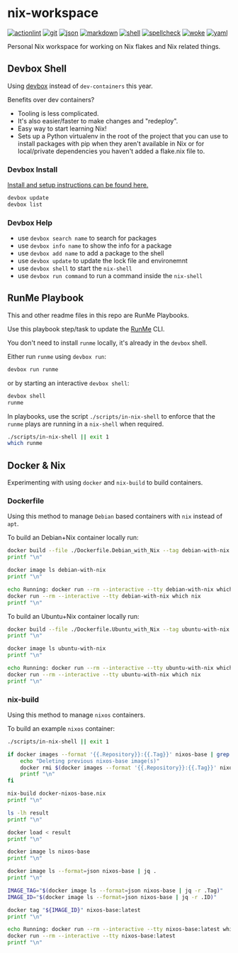 # nix-workspace

[![actionlint](https://github.com/vpayno/nix-workspace/actions/workflows/gh-actions.yaml/badge.svg?branch=main)](https://github.com/vpayno/nix-workspace/actions/workflows/gh-actions.yaml)
[![git](https://github.com/vpayno/nix-workspace/actions/workflows/git.yaml/badge.svg?branch=main)](https://github.com/vpayno/nix-workspace/actions/workflows/git.yaml)
[![json](https://github.com/vpayno/nix-workspace/actions/workflows/json.yaml/badge.svg?branch=main)](https://github.com/vpayno/nix-workspace/actions/workflows/json.yaml)
[![markdown](https://github.com/vpayno/nix-workspace/actions/workflows/markdown.yaml/badge.svg?branch=main)](https://github.com/vpayno/nix-workspace/actions/workflows/markdown.yaml)
[![shell](https://github.com/vpayno/nix-workspace/actions/workflows/shell.yaml/badge.svg?branch=main)](https://github.com/vpayno/nix-workspace/actions/workflows/shell.yaml)
[![spellcheck](https://github.com/vpayno/nix-workspace/actions/workflows/spellcheck.yaml/badge.svg?branch=main)](https://github.com/vpayno/nix-workspace/actions/workflows/spellcheck.yaml)
[![woke](https://github.com/vpayno/nix-workspace/actions/workflows/woke.yaml/badge.svg?branch=main)](https://github.com/vpayno/nix-workspace/actions/workflows/woke.yaml)
[![yaml](https://github.com/vpayno/nix-workspace/actions/workflows/yaml.yaml/badge.svg?branch=main)](https://github.com/vpayno/nix-workspace/actions/workflows/yaml.yaml)

Personal Nix workspace for working on Nix flakes and Nix related things.

## Devbox Shell

Using [devbox](https://github.com/jetify-com/devbox) instead of `dev-containers` this year.

Benefits over dev containers?

- Tooling is less complicated.
- It's also easier/faster to make changes and "redeploy".
- Easy way to start learning Nix!
- Sets up a Python virtualenv in the root of the project that you can use to install packages with pip when they aren't available in Nix or for local/private dependencies you haven't added a flake.nix file to.

### Devbox Install

[Install and setup instructions can be found here.](https://github.com/jetify-com/devbox?tab=readme-ov-file#installing-devbox)

```bash { name=setup-00-devbox-show-installed excludeFromRunAll=true }
devbox update
devbox list
```

### Devbox Help

- use `devbox search name` to search for packages
- use `devbox info name` to show the info for a package
- use `devbox add name` to add a package to the shell
- use `devbox update` to update the lock file and environemnt
- use `devbox shell` to start the `nix-shell`
- use `devbox run command` to run a command inside the `nix-shell`

## RunMe Playbook

This and other readme files in this repo are RunMe Playbooks.

Use this playbook step/task to update the [RunMe](https://runme.dev) CLI.

You don't need to install `runme` locally, it's already in the `devbox` shell.

Either run `runme` using `devbox run`:

```bash
devbox run runme
```

or by starting an interactive `devbox shell`:

```bash
devbox shell
runme
```

In playbooks, use the script `./scripts/in-nix-shell` to enforce that the `runme` plays are running in a `nix-shell` when required.

```bash { name=example-play excludeFromRunAll=true }
./scripts/in-nix-shell || exit 1
which runme
```

## Docker & Nix

Experimenting with using `docker` and `nix-build` to build containers.

### Dockerfile

Using this method to manage `Debian` based containers with `nix` instead of `apt`.

To build an Debian+Nix container locally run:

```bash { name=docker-debian-build excludeFromRunAll=true }
docker build --file ./Dockerfile.Debian_with_Nix --tag debian-with-nix .
printf "\n"

docker image ls debian-with-nix
printf "\n"

echo Running: docker run --rm --interactive --tty debian-with-nix which nix
docker run --rm --interactive --tty debian-with-nix which nix
printf "\n"
```

To build an Ubuntu+Nix container locally run:

```bash { name=docker-ubuntu-build excludeFromRunAll=true }
docker build --file ./Dockerfile.Ubuntu_with_Nix --tag ubuntu-with-nix .
printf "\n"

docker image ls ubuntu-with-nix
printf "\n"

echo Running: docker run --rm --interactive --tty ubuntu-with-nix which nix
docker run --rm --interactive --tty ubuntu-with-nix which nix
printf "\n"
```

### nix-build

Using this method to manage `nixos` containers.

To build an example `nixos` container:

```bash { name=nix-build-docker-default excludeFromRunAll=true }
./scripts/in-nix-shell || exit 1

if docker images --format '{{.Repository}}:{{.Tag}}' nixos-base | grep -q ^nixos-base; then
	echo "Deleting previous nixos-base image(s)"
	docker rmi $(docker images --format '{{.Repository}}:{{.Tag}}' nixos-base)
	printf "\n"
fi

nix-build docker-nixos-base.nix
printf "\n"

ls -lh result
printf "\n"

docker load < result
printf "\n"

docker image ls nixos-base
printf "\n"

docker image ls --format=json nixos-base | jq .
printf "\n"

IMAGE_TAG="$(docker image ls --format=json nixos-base | jq -r .Tag)"
IMAGE_ID="$(docker image ls --format=json nixos-base | jq -r .ID)"

docker tag "${IMAGE_ID}" nixos-base:latest
printf "\n"

echo Running: docker run --rm --interactive --tty nixos-base:latest which nix
docker run --rm --interactive --tty nixos-base:latest
printf "\n"
```
